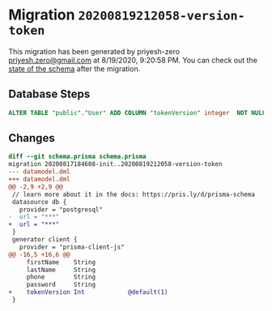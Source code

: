 # Migration `20200819212058-version-token`

This migration has been generated by priyesh-zero <priyesh.zero@gmail.com> at 8/19/2020, 9:20:58 PM.
You can check out the [state of the schema](./schema.prisma) after the migration.

## Database Steps

```sql
ALTER TABLE "public"."User" ADD COLUMN "tokenVersion" integer  NOT NULL DEFAULT 1;
```

## Changes

```diff
diff --git schema.prisma schema.prisma
migration 20200817184608-init..20200819212058-version-token
--- datamodel.dml
+++ datamodel.dml
@@ -2,9 +2,9 @@
 // learn more about it in the docs: https://pris.ly/d/prisma-schema
 datasource db {
   provider = "postgresql"
-  url = "***"
+  url = "***"
 }
 generator client {
   provider = "prisma-client-js"
@@ -16,5 +16,6 @@
     firstName    String
     lastName     String
     phone        String
     password     String
+    tokenVersion Int            @default(1)
 }
```


